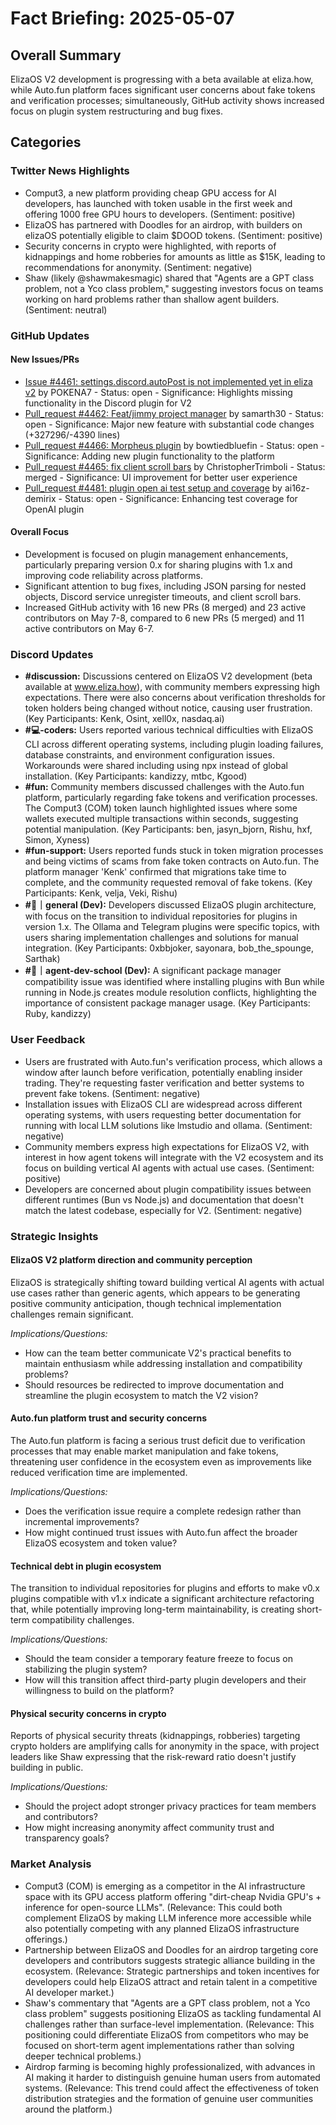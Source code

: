 # Fact Briefing: 2025-05-07

## Overall Summary
ElizaOS V2 development is progressing with a beta available at eliza.how, while Auto.fun platform faces significant user concerns about fake tokens and verification processes; simultaneously, GitHub activity shows increased focus on plugin system restructuring and bug fixes.

## Categories

### Twitter News Highlights
- Comput3, a new platform providing cheap GPU access for AI developers, has launched with token usable in the first week and offering 1000 free GPU hours to developers. (Sentiment: positive)
- ElizaOS has partnered with Doodles for an airdrop, with builders on elizaOS potentially eligible to claim $DOOD tokens. (Sentiment: positive)
- Security concerns in crypto were highlighted, with reports of kidnappings and home robberies for amounts as little as $15K, leading to recommendations for anonymity. (Sentiment: negative)
- Shaw (likely @shawmakesmagic) shared that "Agents are a GPT class problem, not a Yco class problem," suggesting investors focus on teams working on hard problems rather than shallow agent builders. (Sentiment: neutral)

### GitHub Updates

#### New Issues/PRs
- [Issue #4461: settings.discord.autoPost is not implemented yet in eliza v2](https://github.com/elizaOS/eliza/issues/4461) by POKENA7 - Status: open - Significance: Highlights missing functionality in the Discord plugin for V2
- [Pull_request #4462: Feat/jimmy project manager](https://github.com/elizaOS/eliza/pull/4462) by samarth30 - Status: open - Significance: Major new feature with substantial code changes (+327296/-4390 lines)
- [Pull_request #4466: Morpheus plugin](https://github.com/elizaOS/eliza/pull/4466) by bowtiedbluefin - Status: open - Significance: Adding new plugin functionality to the platform
- [Pull_request #4465: fix client scroll bars](https://github.com/elizaOS/eliza/pull/4465) by ChristopherTrimboli - Status: merged - Significance: UI improvement for better user experience
- [Pull_request #4481: plugin open ai test setup and coverage](https://github.com/elizaOS/eliza/pull/4481) by ai16z-demirix - Status: open - Significance: Enhancing test coverage for OpenAI plugin

#### Overall Focus
- Development is focused on plugin management enhancements, particularly preparing version 0.x for sharing plugins with 1.x and improving code reliability across platforms.
- Significant attention to bug fixes, including JSON parsing for nested objects, Discord service unregister timeouts, and client scroll bars.
- Increased GitHub activity with 16 new PRs (8 merged) and 23 active contributors on May 7-8, compared to 6 new PRs (5 merged) and 11 active contributors on May 6-7.

### Discord Updates
- **#discussion:** Discussions centered on ElizaOS V2 development (beta available at www.eliza.how), with community members expressing high expectations. There were also concerns about verification thresholds for token holders being changed without notice, causing user frustration. (Key Participants: Kenk, Osint, xell0x, nasdaq.ai)
- **#💻-coders:** Users reported various technical difficulties with ElizaOS CLI across different operating systems, including plugin loading failures, database constraints, and environment configuration issues. Workarounds were shared including using npx instead of global installation. (Key Participants: kandizzy, mtbc, Kgood)
- **#fun:** Community members discussed challenges with the Auto.fun platform, particularly regarding fake tokens and verification processes. The Comput3 (COM) token launch highlighted issues where some wallets executed multiple transactions within seconds, suggesting potential manipulation. (Key Participants: ben, jasyn_bjorn, Rishu, hxf, Simon, Xyness)
- **#fun-support:** Users reported funds stuck in token migration processes and being victims of scams from fake token contracts on Auto.fun. The platform manager 'Kenk' confirmed that migrations take time to complete, and the community requested removal of fake tokens. (Key Participants: Kenk, velja, Veki, Rishu)
- **#💬｜general (Dev):** Developers discussed ElizaOS plugin architecture, with focus on the transition to individual repositories for plugins in version 1.x. The Ollama and Telegram plugins were specific topics, with users sharing implementation challenges and solutions for manual integration. (Key Participants: 0xbbjoker, sayonara, bob_the_spounge, Sarthak)
- **#🤖｜agent-dev-school (Dev):** A significant package manager compatibility issue was identified where installing plugins with Bun while running in Node.js creates module resolution conflicts, highlighting the importance of consistent package manager usage. (Key Participants: Ruby, kandizzy)

### User Feedback
- Users are frustrated with Auto.fun's verification process, which allows a window after launch before verification, potentially enabling insider trading. They're requesting faster verification and better systems to prevent fake tokens. (Sentiment: negative)
- Installation issues with ElizaOS CLI are widespread across different operating systems, with users requesting better documentation for running with local LLM solutions like lmstudio and ollama. (Sentiment: negative)
- Community members express high expectations for ElizaOS V2, with interest in how agent tokens will integrate with the V2 ecosystem and its focus on building vertical AI agents with actual use cases. (Sentiment: positive)
- Developers are concerned about plugin compatibility issues between different runtimes (Bun vs Node.js) and documentation that doesn't match the latest codebase, especially for V2. (Sentiment: negative)

### Strategic Insights

#### ElizaOS V2 platform direction and community perception
ElizaOS is strategically shifting toward building vertical AI agents with actual use cases rather than generic agents, which appears to be generating positive community anticipation, though technical implementation challenges remain significant.

*Implications/Questions:*
  - How can the team better communicate V2's practical benefits to maintain enthusiasm while addressing installation and compatibility problems?
  - Should resources be redirected to improve documentation and streamline the plugin ecosystem to match the V2 vision?

#### Auto.fun platform trust and security concerns
The Auto.fun platform is facing a serious trust deficit due to verification processes that may enable market manipulation and fake tokens, threatening user confidence in the ecosystem even as improvements like reduced verification time are implemented.

*Implications/Questions:*
  - Does the verification issue require a complete redesign rather than incremental improvements?
  - How might continued trust issues with Auto.fun affect the broader ElizaOS ecosystem and token value?

#### Technical debt in plugin ecosystem
The transition to individual repositories for plugins and efforts to make v0.x plugins compatible with v1.x indicate a significant architecture refactoring that, while potentially improving long-term maintainability, is creating short-term compatibility challenges.

*Implications/Questions:*
  - Should the team consider a temporary feature freeze to focus on stabilizing the plugin system?
  - How will this transition affect third-party plugin developers and their willingness to build on the platform?

#### Physical security concerns in crypto
Reports of physical security threats (kidnappings, robberies) targeting crypto holders are amplifying calls for anonymity in the space, with project leaders like Shaw expressing that the risk-reward ratio doesn't justify building in public.

*Implications/Questions:*
  - Should the project adopt stronger privacy practices for team members and contributors?
  - How might increasing anonymity affect community trust and transparency goals?

### Market Analysis
- Comput3 (COM) is emerging as a competitor in the AI infrastructure space with its GPU access platform offering "dirt-cheap Nvidia GPU's + inference for open-source LLMs". (Relevance: This could both complement ElizaOS by making LLM inference more accessible while also potentially competing with any planned ElizaOS infrastructure offerings.)
- Partnership between ElizaOS and Doodles for an airdrop targeting core developers and contributors suggests strategic alliance building in the ecosystem. (Relevance: Strategic partnerships and token incentives for developers could help ElizaOS attract and retain talent in a competitive AI developer market.)
- Shaw's commentary that "Agents are a GPT class problem, not a Yco class problem" suggests positioning ElizaOS as tackling fundamental AI challenges rather than surface-level implementation. (Relevance: This positioning could differentiate ElizaOS from competitors who may be focused on short-term agent implementations rather than solving deeper technical problems.)
- Airdrop farming is becoming highly professionalized, with advances in AI making it harder to distinguish genuine human users from automated systems. (Relevance: This trend could affect the effectiveness of token distribution strategies and the formation of genuine user communities around the platform.)
